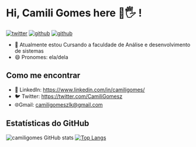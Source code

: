  # Hi, Camili Gomes here 🤠🖐 ! 

[![twitter](https://img.shields.io/badge/Twitter-1DA1F2?style=for-the-badge&logo=twitter&logoColor=white)](https://twitter.com/CamiliGomesz)
[![github](https://img.shields.io/badge/GitHub-100000?style=for-the-badge&logo=github&logoColor=white)](https://github.com/camiligomes)
[![github](https://img.shields.io/badge/Instagram-E4405F?style=for-the-badge&logo=instagram&logoColor=white
)](https://www.instagram.com/oi.camili/)






- 🌱 Atualmente estou Cursando a faculdade de Análise e desenvolvimento de sistemas
- 😄 Pronomes: ela/dela
  
## Como me encontrar

- 💼 LinkedIn: https://www.linkedin.com/in/camiligomes/
- 🐦 Twitter: https://twitter.com/CamiliGomesz
- 🌐Gmail: camiligomeszlk@gmail.com

## Estatísticas do GitHub


![ camiligomes GitHub stats](https://github-readme-stats.vercel.app/api?username=camiligomes&show_icons=true&theme=radical)
[![Top Langs](https://github-readme-stats.vercel.app/api/top-langs/?username=camiligomes&theme=radical)](https://github.com/camiligomes/github-readme-stats)
